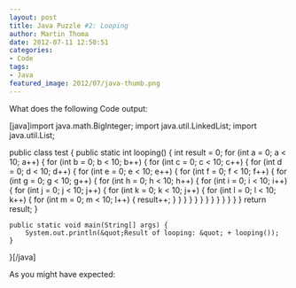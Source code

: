 ```yaml
---
layout: post
title: Java Puzzle #2: Looping
author: Martin Thoma
date: 2012-07-11 12:50:51
categories: 
- Code
tags: 
- Java
featured_image: 2012/07/java-thumb.png
---
```

What does the following Code output:

[java]import java.math.BigInteger;
import java.util.LinkedList;
import java.util.List;

public class test {
    public static int looping() {
        int result = 0;
        for (int a = 0; a &lt; 10; a++) {
            for (int b = 0; b &lt; 10; b++) {
                for (int c = 0; c &lt; 10; c++) {
                    for (int d = 0; d &lt; 10; d++) {
                        for (int e = 0; e &lt; 10; e++) {
                            for (int f = 0; f &lt; 10; f++) {
                                for (int g = 0; g &lt; 10; g++) {
                                    for (int h = 0; h &lt; 10; h++) {
                                        for (int i = 0; i &lt; 10; i++) {
                                            for (int j = 0; j &lt; 10; j++) {
                                                for (int k = 0; k &lt; 10; j++) {
                                                    for (int l = 0; l &lt; 10; k++) {
                                                        for (int m = 0; m &lt; 10; l++) {
                                                            result++;
                                                        }
                                                    }
                                                }
                                            }
                                        }
                                    }
                                }
                            }
                        }
                    }
                }
            }
        }
        return result;
    }

    public static void main(String[] args) {
        System.out.println(&quot;Result of looping: &quot; + looping());
    }
}[/java]













As you might have expected: 